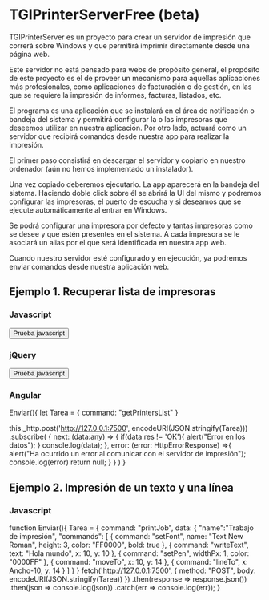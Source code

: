 # TGIPrinterServerFree (beta)

TGIPrinterServer es un proyecto para crear un servidor de impresión que correrá sobre Windows y que permitirá imprimir directamente desde una página web.

Este servidor no está pensado para webs de propósito general, el propósito de este proyecto es el de proveer un mecanismo para aquellas aplicaciones más profesionales, como aplicaciones de facturación o de gestión, en las que se requiere la impresión de informes, facturas, listados, etc.

El programa es una aplicación que se instalará en el área de notificación o bandeja del sistema y permitirá configurar la o las impresoras que deseemos utilizar en nuestra aplicación. Por otro lado, actuará como un servidor que recibirá comandos desde nuestra app para realizar la impresión.

El primer paso consistirá en descargar el servidor y copiarlo en nuestro ordenador (aún no hemos implementado un instalador).

Una vez copiado deberemos ejecutarlo. La app aparecerá en la bandeja del sistema. Haciendo doble click sobre él se abrirá la UI del mismo y podremos configurar las impresoras, el puerto de escucha y si deseamos que se ejecute automáticamente al entrar en Windows.

Se podrá configurar una impresora por defecto y tantas impresoras como se desee y que estén presentes en el sistema. A cada impresora se le asociará un alias por el que será identificada en nuestra app web.

Cuando nuestro servidor esté configurado y en ejecución, ya podremos enviar comandos desde nuestra aplicación web.

## Ejemplo 1. Recuperar lista de impresoras
### Javascript
<html>
  <script type="text/javascript">
    function Enviar(){
      let Tarea = {
        command: "getPrintersList"
      }

        fetch('http://127.0.0.1:7500', {
        method: "POST",
        body: encodeURI(JSON.stringify(Tarea))
      })
      .then(response => response.json()) 
      .then(json => console.log(json))
      .catch(err => console.log(err));
    }
  </script>
<body>
  <button onclick="Enviar()"> Prueba javascript</button>
</body>
</html>

### jQuery
<html>
  <script src="https://ajax.googleapis.com/ajax/libs/jquery/3.6.1/jquery.min.js"></script>
  <script type="text/javascript">
    function Enviar(){
      let Tarea = {
        command: "getPrintersList"
      }

        $.ajax({
            url: "http://127.0.0.1:7500",
            method: "POST",
            data: encodeURI(JSON.stringify(Tarea)),
            success: function (result) {
              console.log(JSON.parse(result));
            },
            error: function(jqXHR, textStatus, errorThrown) {
               console.log(textStatus, errorThrown);
            }
          });
    }
  </script>
<body>
  <button onclick="Enviar()"> Prueba javascript</button>
</body>
</html>

### Angular
Enviar(){
  let Tarea = {
    command: "getPrintersList"
  }

  this._http.post('http://127.0.0.1:7500', encodeURI(JSON.stringify(Tarea)))
.subscribe(
{
next:  (data:any) => {
if(data.res != 'OK'){
alert("Error en los datos");
}
console.log(data);
},
error: (error: HttpErrorResponse) =>{
alert("Ha ocurrido un error al comunicar con el servidor de impresión");
console.log(error)
return null;
}
}
)
}

## Ejemplo 2. Impresión de un texto y una línea
### Javascript
function Enviar(){
  Tarea = {
          command: "printJob",
          data: {
            "name":"Trabajo de impresión",
            "commands": [
              {
                command: "setFont",
                name: "Text New Roman",
                height: 3,
                color: "FF0000",
                bold: true
              },
              {
                command: "writeText",
                text: "Hola mundo",
                x: 10,
                y: 10
              },
              {
                command: "setPen",
                widthPx: 1,
                color: "0000FF"
              },
              {
                command: "moveTo",
                x: 10,
                y: 14
              },
              {
                command: "lineTo",
                x: Ancho-10,
                y: 14
              }
            ]
          }
        }
    fetch('http://127.0.0.1:7500', {
    method: "POST",
    body: encodeURI(JSON.stringify(Tarea))
  })
  .then(response => response.json()) 
  .then(json => console.log(json))
  .catch(err => console.log(err));
}
